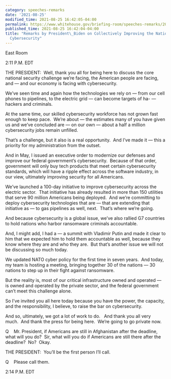 ```yaml
---
category: speeches-remarks
date: '2021-08-25'
modified_time: 2021-08-25 16:42:05-04:00
permalink: https://www.whitehouse.gov/briefing-room/speeches-remarks/2021/08/25/remarks-by-president-biden-on-collectively-improving-the-nations-cybersecurity/
published_time: 2021-08-25 16:42:04-04:00
title: "Remarks by President\_Biden on Collectively Improving the Nation\u2019s\_\
  Cybersecurity"
---
```

 
East Room

2:11 P.M. EDT  
  
THE PRESIDENT:  Well, thank you all for being here to discuss the core
national security challenge we’re facing, the American people are
facing, and — and our economy is facing with cybersecurity.   
  
We’ve seen time and again how the technologies we rely on — from our
cell phones to pipelines, to the electric grid — can become targets of
ha- — hackers and criminals.   
  
At the same time, our skilled cybersecurity workforce has not grown fast
enough to keep pace.  We’re about — the estimates many of you have given
us and we’ve concluded are — on our own — about a half a million
cybersecurity jobs remain unfilled.   
  
That’s a challenge, but it also is a real opportunity.  And I’ve made it
— this a priority for my administration from the outset.   
  
And in May, I issued an executive order to modernize our defenses and
improve our federal government’s cybersecurity.  Because of that order,
government will only buy tech products that meet certain cybersecurity
standards, which will have a ripple effect across the software industry,
in our view, ultimately improving security for all Americans.  
  
We’ve launched a 100-day initiative to improve cybersecurity across the
electric sector.  That initiative has already resulted in more than 150
utilities that serve 90 million Americans being deployed.  And we’re
committing to deploy cybersecurity technologies that are — that are
extending that initiative as — to gas pipelines as well, next.  That’s
where we’re going.  
  
And because cybersecurity is a global issue, we’ve also rallied G7
countries to hold nations who harbor ransomware criminals
accountable.   
  
And, I might add, I had a — a summit with Vladimir Putin and made it
clear to him that we expected him to hold them accountable as well,
because they know where they are and who they are.  But that’s another
issue we will not be discussing so much today.   
  
We updated NATO cyber policy for the first time in seven years.  And
today, my team is hosting a meeting, bringing together 30 of the nations
— 30 nations to step up in their fight against ransomware.   
  
But the reality is, most of our critical infrastructure owned and
operated — is owned and operated by the private sector, and the federal
government can’t meet this challenge alone.  
  
So I’ve invited you all here today because you have the power, the
capacity, and the responsibility, I believe, to raise the bar on
cybersecurity.   
  
And so, ultimately, we got a lot of work to do.   And thank you all very
much.  And thank the press for being here.  We’re going to go private
now.  
  
Q    Mr. President, if Americans are still in Afghanistan after the
deadline, what will you do?  Sir, what will you do if Americans are
still there after the deadline?  No?  Okay.  
  
THE PRESIDENT:  You’ll be the first person I’ll call.  
  
Q    Please call them.   
  
2:14 P.M. EDT
